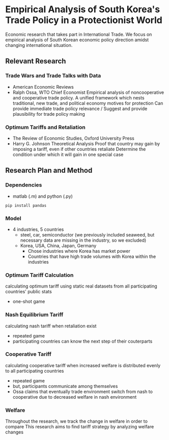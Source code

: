 # Empirical Analysis of South Korea's Trade Policy in a Protectionist World

Economic research that takes part in International Trade. We focus on empirical analysis of South Korean economic policy direction amidst changing international situation.

## Relevant Research

### Trade Wars and Trade Talks with Data
* American Economic Reviews
* Ralph Ossa, WTO Chief Economist
Empirical analysis of noncooperative and cooperative trade policy.
A unified framework which nests traditional, new trade, and political economy motives for protection
Can provide immediate trade policy relevance / Suggest and provide plausibility for trade policy making

### Optimum Tariffs and Retaliation
* The Review of Economic Studies, Oxford University Press
* Harry G. Johnson
Theoretical Analysis
Proof that country may gain by imposing a tariff, even if other countries retaliate
Determine the condition under which it will gain in one special case

## Research Plan and Method

### Dependencies

* matlab (.m) and python (.py)
```
pip install pandas
```

### Model

* 4 industries, 5 countries
  * steel, car, semiconductor (we previously included seaweed, but necessary data are missing in the industry, so we excluded)
  * Korea, USA, China, Japan, Germany
    * Chose industries where Korea has market power
    * Countries that have high trade volumes with Korea within the industries

### Optimum Tariff Calculation
calculating optimum tariff using static real datasets from all participating countries' public stats
* one-shot game
  
### Nash Equilibrium Tariff
calculating nash tariff when retaliation exist
* repeated game
* participating countries can know the next step of their couterparts

### Cooperative Tariff
calculating cooperative tariff when increased welfare is distributed evenly to all participating countries
* repeated game
* but, participants communicate among themselves
* Ossa claims that eventually trade environment switch from nash to cooperative due to decreased welfare in nash environment

### Welfare
Throughout the research, we track the change in welfare in order to compare
This research aims to find tariff strategy by analyzing welfare changes
